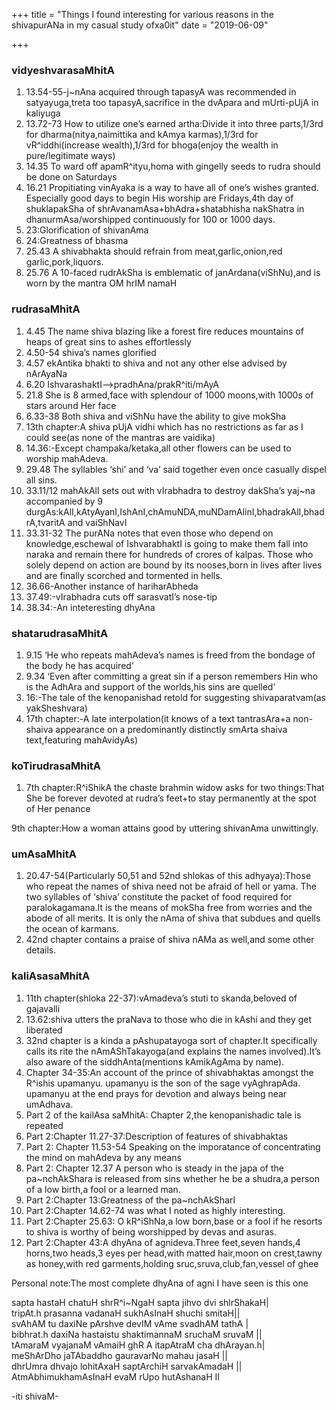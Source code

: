 +++
title = "Things I found interesting for various reasons in the shivapurANa in my casual study ofxa0it"
date = "2019-06-09"

+++
### vidyeshvarasaMhitA

1.  13.54-55-j\~nAna acquired through tapasyA was recommended in
    satyayuga,treta too tapasyA,sacrifice in the dvApara and mUrti-pUjA
    in kaliyuga
2.  13.72-73 How to utilize one’s earned artha:Divide it into three
    parts,1/3rd for dharma(nitya,naimittika and kAmya karmas),1/3rd for
    vR^iddhi(increase wealth),1/3rd for bhoga(enjoy the wealth in
    pure/legitimate ways)
3.  14.35 To ward off apamR^ityu,homa with gingelly seeds to rudra
    should be done on Saturdays
4.  16.21 Propitiating vinAyaka is a way to have all of one’s wishes
    granted. Especially good days to begin His worship are Fridays,4th
    day of shuklapakSha of shrAvanamAsa+bhAdra+shatabhisha nakShatra in
    dhanurmAsa/worshipped continuously for 100 or 1000 days.
5.  23:Glorification of shivanAma
6.  24:Greatness of bhasma
7.  25.43 A shivabhakta should refrain from meat,garlic,onion,red
    garlic,pork,liquors.
8.  25.76 A 10-faced rudrAkSha is emblematic of janArdana(viShNu),and is
    worn by the mantra OM hrIM namaH

### rudrasaMhitA

1.  4.45 The name shiva blazing like a forest fire reduces mountains of
    heaps of great sins to ashes effortlessly
2.  4.50-54 shiva’s names glorified
3.  4.57 ekAntika bhakti to shiva and not any other else advised by
    nArAyaNa
4.  6.20 IshvarashaktI—>pradhAna/prakR^iti/mAyA
5.  21.8 She is 8 armed,face with splendour of 1000 moons,with 1000s of
    stars around Her face
6.  6.33-38 Both shiva and viShNu have the ability to give mokSha
7.  13th chapter:A shiva pUjA vidhi which has no restrictions as far as
    I could see(as none of the mantras are vaidika)
8.  14.36:-Except champaka/ketaka,all other flowers can be used to
    worship mahAdeva.
9.  29.48 The syllables ‘shi’ and ‘va’ said together even once casually
    dispel all sins.
10. 33.11/12 mahAkAlI sets out with vIrabhadra to destroy dakSha’s
    yaj\~na accompanied by 9
    durgAs:kAlI,kAtyAyanI,IshAnI,chAmuNDA,muNDamAlinI,bhadrakAlI,bhadrA,tvaritA
    and vaiShNavI
11. 33.31-32 The purANa notes that even those who depend on
    knowledge,eschewal of IshvarabhaktI is going to make them fall into
    naraka and remain there for hundreds of crores of kalpas. Those who
    solely depend on action are bound by its nooses,born in lives after
    lives and are finally scorched and tormented in hells.
12. 36.66-Another instance of hariharAbheda
13. 37.49:-vIrabhadra cuts off sarasvatI’s nose-tip
14. 38.34:-An inteteresting dhyAna

### shatarudrasaMhitA

1.  9.15 ‘He who repeats mahAdeva’s names is freed from the bondage of
    the body he has acquired’
2.  9.34 ‘Even after committing a great sin if a person remembers Hin
    who is the AdhAra and support of the worlds,his sins are quelled’
3.  16:-The tale of the kenopanishad retold for suggesting
    shivaparatvam(as yakSheshvara)
4.  17th chapter:-A late interpolation(it knows of a text tantrasAra+a
    non-shaiva appearance on a predominantly distinctly smArta shaiva
    text,featuring mahAvidyAs)

### koTirudrasaMhitA

1.  7th chapter:R^iShikA the chaste brahmin widow asks for two
    things:That She be forever devoted at rudra’s feet+to stay
    permanently at the spot of Her penance

9th chapter:How a woman attains good by uttering shivanAma unwittingly.

### umAsaMhitA

1.  20.47-54(Particularly 50,51 and 52nd shlokas of this adhyaya):Those
    who repeat the names of shiva need not be afraid of hell or yama.
    The two syllables of ‘shiva’ constitute the packet of food required
    for paralokagamana.It is the means of mokSha free from worries and
    the abode of all merits. It is only the nAma of shiva that subdues
    and quells the ocean of karmans.
2.  42nd chapter contains a praise of shiva nAMa as well,and some other
    details.

### kaliAsasaMhitA

1.  11th chapter(shloka 22-37):vAmadeva’s stuti to skanda,beloved of
    gajavalli
2.  13.62:shiva utters the praNava to those who die in kAshi and they
    get liberated
3.  32nd chapter is a kinda a pAshupatayoga sort of chapter.It
    specifically calls its rite the nAmAShTakayoga(and explains the
    names involved).It’s also aware of the siddhAnta(mentions kAmikAgAma
    by name).
4.  Chapter 34-35:An account of the prince of shivabhaktas amongst the
    R^ishis upamanyu. upamanyu is the son of the sage vyAghrapAda.
    upamanyu at the end prays for devotion and always being near
    umAdhava.
5.  Part 2 of the kailAsa saMhitA: Chapter 2,the kenopanishadic tale is
    repeated
6.  Part 2:Chapter 11.27-37:Description of features of shivabhaktas
7.  Part 2: Chapter 11.53-54 Speaking on the imporatance of
    concentrating the mind on mahAdeva by any means
8.  Part 2: Chapter 12.37 A person who is steady in the japa of the
    pa\~nchAkShara is released from sins whether he be a shudra,a person
    of a low birth,a fool or a learned man.
9.  Part 2:Chapter 13:Greatness of the pa\~nchAkSharI
10. Part 2:Chapter 14.62-74 was what I noted as highly interesting.
11. Part 2:Chapter 25.63: O kR^iShNa,a low born,base or a fool if he
    resorts to shiva is worthy of being worshipped by devas and asuras.
12. Part 2:Chapter 43:A dhyAna of agnideva.Three feet,seven hands,4
    horns,two heads,3 eyes per head,with matted hair,moon on crest,tawny
    as honey,with red garments,holding sruc,sruva,club,fan,vessel of
    ghee

Personal note:The most complete dhyAna of agni I have seen is this one

sapta hastaH chatuH shrR^i\~NgaH sapta jihvo dvi shlrShakaH\|  
tripAt.h prasanna vadanaH sukhAsInaH shuchi smitaH\|\|  
svAhAM tu daxiNe pArshve devIM vAme svadhAM tathA \|  
bibhrat.h daxiNa hastaistu shaktimannaM sruchaM sruvaM \|\|  
tAmaraM vyajanaM vAmaiH ghR A itapAtraM cha dhArayan.h\|  
meShArDho jaTAbaddho gauravarNo mahau jasaH \|\|  
dhrUmra dhvajo lohitAxaH saptArchiH sarvakAmadaH \|\|  
AtmAbhimukhamAsInaH evaM rUpo hutAshanaH II



-iti shivaM-
